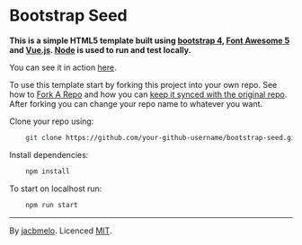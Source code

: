 # Bootstrap Seed

**This is a simple HTML5 template built using [bootstrap 4](https://getbootstrap.com/), [Font Awesome 5](https://fontawesome.com/) and [Vue.js](https://vuejs.org/). [Node](https://nodejs.org/) is used to run and test locally.**

You can see it in action [here](https://jacbmelo.github.io/bootstrap-seed/).

To use this template start by forking this project into your own repo. See how to [Fork A Repo](https://help.github.com/articles/fork-a-repo/) and how you can [keep it synced with the original repo](https://help.github.com/articles/fork-a-repo/#keep-your-fork-synced). After forking you can change your repo name to whatever you want.

Clone your repo using:

```sh
    git clone https://github.com/your-github-username/bootstrap-seed.git
```

Install dependencies:

```sh
    npm install
```

To start on localhost run:

```sh
    npm run start
```

---
By [jacbmelo](http://jacbmelo.github.io). Licenced [MIT](LICENE).

